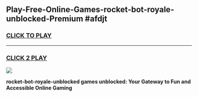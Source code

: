 
## Play-Free-Online-Games-rocket-bot-royale-unblocked-Premium #afdjt
<h3>
<a href="https://premium.freeplayer.one?title=rocket-bot-royale-unblocked&ref=8M">CLICK TO PLAY</a></h3>
<hr>

<h3>
<a href="https://premium.freeplayer.one?title=rocket-bot-royale-unblocked&ref=8M">CLICK 2 PLAY</a>
  
</h3>

<a href="https://premium.freeplayer.one?title=rocket-bot-royale-unblocked&ref=8M"><img src="https://clearcache.store/games.png"></a>


**rocket-bot-royale-unblocked games unblocked: Your Gateway to Fun and Accessible Online Gaming**
